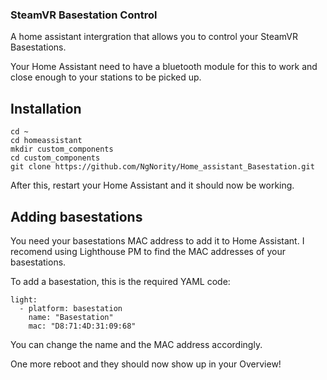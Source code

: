 ### SteamVR Basestation Control

A home assistant intergration that allows you to control your SteamVR Basestations.

Your Home Assistant need to have a bluetooth module for this to work and close enough to your stations to be picked up.

## Installation

```
cd ~
cd homeassistant
mkdir custom_components
cd custom_components
git clone https://github.com/NgNority/Home_assistant_Basestation.git
```
After this, restart your Home Assistant and it should now be working.

## Adding basestations

You need your basestations MAC address to add it to Home Assistant. I recomend using Lighthouse PM to find the MAC addresses of your basestations.

To add a basestation, this is the required YAML code:

```
light:
  - platform: basestation
    name: "Basestation"
    mac: "D8:71:4D:31:09:68"
```

You can change the name and the MAC address accordingly.

One more reboot and they should now show up in your Overview!
